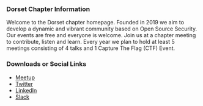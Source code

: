 ### Dorset Chapter Information
Welcome to the Dorset chapter homepage. Founded in 2019 we aim to develop a dynamic and vibrant community based on Open Source Security. Our events are free and everyone is welcome. Join us at a chapter meeting to contribute, listen and learn. Every year we plan to hold at least 5 meetings consisting of 4 talks and 1 Capture The Flag (CTF) Event.

### Downloads or Social Links
* [Meetup](https://www.meetup.com/OWASP-Dorset-Chapter/)
* [Twitter](https://twitter.com/OWASP)
* [LinkedIn](https://www.linkedin.com/company/owasp-dorset)
* [Slack](https://owasp.slack.com/signup#/)

